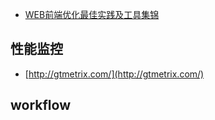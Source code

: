 * [WEB前端优化最佳实践及工具集锦](http://blog.jingwentian.com/post/f2e/webqian-duan-you-hua-zui-jia-shi-jian-ji-gong-ju-ji-jin)


## 性能监控

* [http://gtmetrix.com/](http://gtmetrix.com/)

## workflow